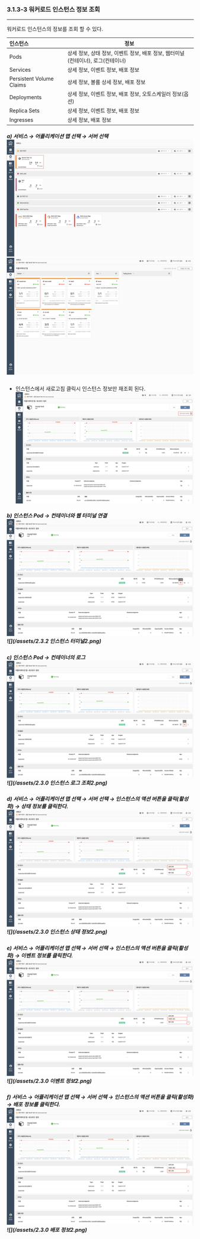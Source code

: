 ### 3.1.3-3 워커로드 인스턴스 정보 조회

---

워커로드 인스턴스의 정보를 조회 할 수 있다.

| **인스턴스** | **정보** |
| :--- | --- |
| Pods | 상세 정보, 상태 정보, 이벤트 정보, 배포 정보, 웹터미널\(컨테이너\), 로그\(컨테이너\) |
| Services | 상세 정보, 이벤트 정보, 배포 정보 |
| Persistent Volume Claims | 상세 정보, 볼륨 상세 정보, 배포 정보 |
| Deployments | 상세 정보, 이벤트 정보, 배포 정보, 오토스케일러 정보\(옵션\) |
| Replica Sets | 상세 정보, 이벤트 정보, 배포 정보 |
| Ingresses | 상세 정보, 배포 정보 |

##### a\) 서비스 → 어플리케이션 맵 선택 → 서버 선택![](/assets/KR/3.0.0/3.1.3-3_1.png)![](/assets/KR/3.0.0/3.1.3-3_2.png)
* 인스턴스에서 새로고침 클릭시 인스턴스 정보만 재조회 된다.
![](/assets/KR/3.0.0/3.1.3-3_3.png)


##### b\) 인스턴스 Pod → 컨테이너와 웹 터미널 연결![](/assets/KR/3.0.0/3.1.3-3_4.png)![](/assets/2.3.2 인스턴스 터미널2.png)

##### c\) 인스턴스 Pod → 컨테이너의 로그![](/assets/KR/3.0.0/3.1.3-3_5.png) ![](/assets/2.3.0 인스턴스 로그 조회2.png)

##### d\) 서비스 → 어플리케이션 맵 선택 → 서버 선택 → 인스턴스의 액션 버튼을 클릭\(활성화\) → 상태 정보를 클릭한다.![](/assets/KR/3.0.0/3.1.3-3_6.png)![](/assets/2.3.0 인스턴스 상태 정보2.png)

##### e\) 서비스 → 어플리케이션 맵 선택 → 서버 선택 → 인스턴스의 액션 버튼을 클릭\(활성화\) → 이벤트 정보를 클릭한다.![](/assets/KR/3.0.0/3.1.3-3_8.png)![](/assets/2.3.0 이벤트 정보2.png)

##### f\) 서비스 → 어플리케이션 맵 선택 → 서버 선택 → 인스턴스의 액션 버튼을 클릭\(활성화\) → 배포 정보를 클릭한다.![](/assets/KR/3.0.0/3.1.3-3_10.png)![](/assets/2.3.0 배포 정보2.png)



